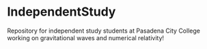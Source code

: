 # IndependentStudy
Repository for independent study students at Pasadena City College working on gravitational waves and numerical relativity! 
